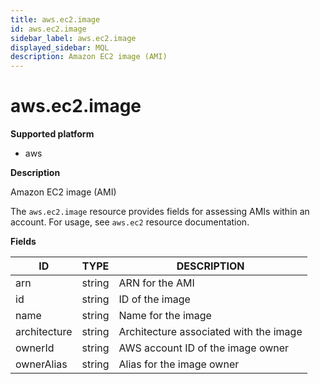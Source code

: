 ```yaml
---
title: aws.ec2.image
id: aws.ec2.image
sidebar_label: aws.ec2.image
displayed_sidebar: MQL
description: Amazon EC2 image (AMI)
---
```


# aws.ec2.image

**Supported platform**

- aws

**Description**

Amazon EC2 image (AMI)

The `aws.ec2.image` resource provides fields for assessing AMIs within an account. For usage, see `aws.ec2` resource documentation.

**Fields**

| ID           | TYPE   | DESCRIPTION                            |
| ------------ | ------ | -------------------------------------- |
| arn          | string | ARN for the AMI                        |
| id           | string | ID of the image                        |
| name         | string | Name for the image                     |
| architecture | string | Architecture associated with the image |
| ownerId      | string | AWS account ID of the image owner      |
| ownerAlias   | string | Alias for the image owner              |
